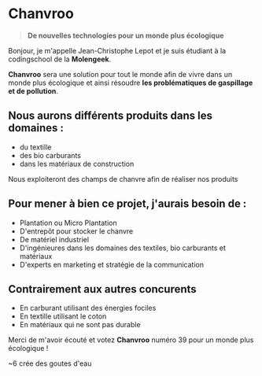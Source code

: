 # Chanvroo

> __De nouvelles technologies pour un monde plus écologique__

Bonjour, je m'appelle Jean-Christophe Lepot et je suis étudiant à la codingschool de la __Molengeek__. <!-- Aujourd'hui, je vous présente __Chanvroo__ ! -->

__Chanvroo__ sera une solution pour tout le monde afin de vivre dans un monde plus écologique et ainsi résoudre __les problématiques de gaspillage et de pollution__.

## Nous aurons différents produits dans les domaines :
- du textille
- des bio carburants
- dans les matériaux de construction

<!-- ## Ce que nous feront : -->
Nous exploiteront des champs de chanvre afin de réaliser nos produits <!-- des vêtements écologiques, des bio carburants et des matériaux écologiques et durable. -->

## Pour mener à bien ce projet, j'aurais besoin de :
* Plantation ou Micro Plantation
* D'entrepôt pour stocker le chanvre
* De matériel industriel
* D'ingénieures dans les domaines des textiles, bio carburants et matériaux
* D'experts en marketing et stratégie de la communication

## Contrairement aux autres concurents 
* En carburant utilisant des énergies fociles 
* En textille utilisant le coton <!-- et faisant une sur exploitation des sols finissant par les poluer -->
* En matériaux qui ne sont pas durable <!-- et qui ont une énergie grise trop importante surtout au niveau des bétons -->

Merci de m'avoir écouté et votez __Chanvroo__ numéro 39 pour un monde plus écologique !






<!-- (- Et nous optimeseront nos process dans les domaines de :
	- l'agriculture
	- et de la dépolution des sols) -->
~6 crée des goutes d'eau